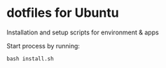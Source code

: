 # dotfiles for Ubuntu

Installation and setup scripts for environment & apps

Start process by running:
```shell
bash install.sh
```

